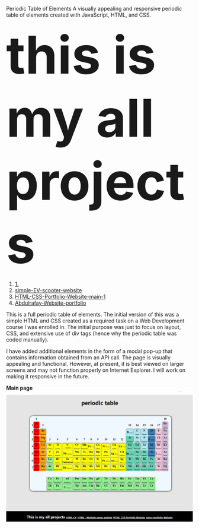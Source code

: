 Periodic Table of Elements A visually appealing and responsive periodic table of elements created with JavaScript, HTML, and CSS.

   <strong style="font-size: 10em;">
    this is my all projects
</strong>

1. <a href="https://abdul-rafaycodeder.github.io/simpal_html_CV_3/">1. <a href=""></a></a>
2. <a href="https://abdul-rafaycodeder.github.io/simple-EV-scooter-website/">simple-EV-scooter-website</a>
3. <a href="https://abdul-rafaycodeder.github.io/HTML-CSS-Portfolio-Website-main-1/">HTML-CSS-Portfolio-Website-main-1</a>
4. <a href="https://rafay-website.surge.sh/">Abdulrafay-Website-portfolio</a>

This is a full periodic table of elements. The initial version of this was a simple HTML and CSS created as a required task on a Web Development course I was enrolled in. The initial purpose was just to focus on layout, CSS, and extensive use of div tags (hence why the periodic table was coded manually).

I have added additional elements in the form of a modal pop-up that contains information obtained from an API call. The page is visually appealing and functional. However, at present, it is best viewed on larger screens and may not function properly on Internet Explorer. I will work on making it responsive in the future.

<strong>
    Main page
</strong>

 <img src="./Screenshot 2025-10-25 084557.png" alt="periodic table main page">

